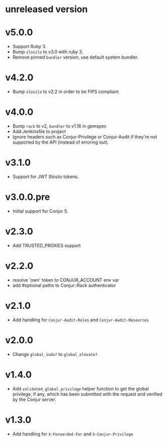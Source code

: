 # unreleased version

# v5.0.0

* Support Ruby 3.
* Bump `slosilo` to v3.0 with ruby 3.
* Remove pinned `bundler` version, use default system bundler.

# v4.2.0

* Bump `slosilo` to v2.2 in order to be FIPS compliant

# v4.0.0

* Bump `rack` to v2, `bundler` to v1.16 in gemspec
* Add Jenkinsfile to project
* Ignore headers such as Conjur-Privilege or Conjur-Audit if they're not
supported by the API (instead of erroring out).

# v3.1.0

* Support for JWT Slosilo tokens.

# v3.0.0.pre

* Initial support for Conjur 5.

# v2.3.0

* Add TRUSTED_PROXIES support

# v2.2.0

* resolve 'own' token to CONJUR_ACCOUNT env var
* add #optional paths to Conjur::Rack authenticator

# v2.1.0

* Add handling for `Conjur-Audit-Roles` and `Conjur-Audit-Resources`

# v2.0.0

* Change `global_sudo?` to `global_elevate?`

# v1.4.0

* Add `validated_global_privilege` helper function to get the global privilege, if any, which has been submitted with the request and verified by the Conjur server.

# v1.3.0

* Add handling for `X-Forwarded-For` and `X-Conjur-Privilege`
